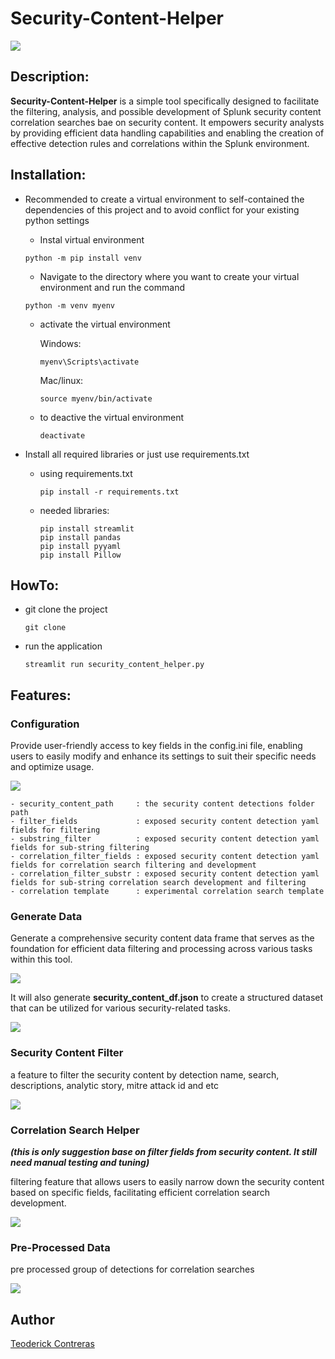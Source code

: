 # Security-Content-Helper

<img src="images/banner.png"> </img>


## Description:
<b>Security-Content-Helper</b> is a simple tool specifically designed to facilitate the filtering, analysis, and possible development of Splunk security content correlation searches bae on security content. It empowers security analysts by providing efficient data handling capabilities and enabling the creation of effective detection rules and correlations within the Splunk environment.


## Installation:
- Recommended to create a virtual environment to self-contained the dependencies of this project and to avoid conflict for your existing python settings

  - Instal virtual environment
  ```
  python -m pip install venv
  ```
  - Navigate to the directory where you want to create your virtual environment and run the command
  
  ```
  python -m venv myenv
  ```
  
  - activate the virtual environment
    
    Windows:
    ```
    myenv\Scripts\activate
    ```

    Mac/linux:
    ```
    source myenv/bin/activate
    ```
  - to deactive the virtual environment
    ```
    deactivate
    ```
- Install all required libraries or just use requirements.txt
  - using requirements.txt
    ```
    pip install -r requirements.txt
    ```
  - needed libraries:
    ```
    pip install streamlit
    pip install pandas
    pip install pyyaml
    pip install Pillow
    ```
## HowTo:

- git clone the project
  ```
  git clone 
  ```
- run the application
  ```
  streamlit run security_content_helper.py
  ```

## Features:
### Configuration
Provide user-friendly access to key fields in the config.ini file, enabling users to easily modify and enhance its settings to suit their specific needs and optimize usage.

<img src="images/configuration.png"> </img>

```
- security_content_path     : the security content detections folder path
- filter_fields             : exposed security content detection yaml fields for filtering
- substring_filter          : exposed security content detection yaml fields for sub-string filtering
- correlation_filter_fields : exposed security content detection yaml fields for correlation search filtering and development
- correlation_filter_substr : exposed security content detection yaml fields for sub-string correlation search development and filtering
- correlation template      : experimental correlation search template
```

### Generate Data
Generate a comprehensive security content data frame that serves as the foundation for efficient data filtering and processing across various tasks within this tool.


<img src="images/generate.png"> </img>

It will also generate <b>security_content_df.json</b> to create a structured dataset that can be utilized for various security-related tasks.

<img src="images/generate2.png"> </img>

### Security Content Filter
a feature to filter the security content by detection name, search, descriptions, analytic story, mitre attack id and etc

<img src="images/sec_filter.png"> </img>

### Correlation Search Helper 
<b><i>(this is only suggestion base on filter fields from security content. It still need manual testing and tuning)</i></b>

filtering feature that allows users to easily narrow down the security content based on specific fields, facilitating efficient correlation search development.

<img src="images/cor_filter.png"> </img>

### Pre-Processed Data
pre processed group of detections for correlation searches

<img src="images/pre-process.png"> </img>



## Author
[Teoderick Contreras](https://twitter.com/tccontre18)

